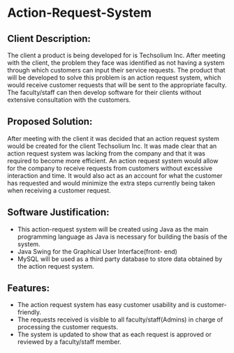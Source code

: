 # Action-Request-System

## Client Description: 
The client a product is being developed for is Techsolium Inc. After meeting with the client, the problem they face was identified as not having a system through which customers can input their service requests. The product that will be developed to solve this problem is an action request system, which would receive customer requests that will be sent to the appropriate faculty. The faculty/staff can then develop software for their clients without extensive consultation with the customers. 


## Proposed Solution: 
	
After meeting with the client it was decided that an action request system would be created for the client Techsolium Inc.  It was made clear that an action request system was lacking from the company and that it was required to become more efficient. An action request system would allow for the company to receive requests from customers without excessive interaction and time. It would also act as an account for what the customer has requested and would minimize the extra steps currently being taken when receiving a customer request. 
  
  
## Software Justification: 
-	This action-request system will be created using Java as the main programming language as Java is necessary for building the basis of the system. 
-	Java Swing for the Graphical User Interface(front- end)
-	MySQL will be used as a third party database to store data obtained by the action request system. 


## Features: 
- The action request system has easy customer usability and is customer-friendly. 
- The requests received is visible to all faculty/staff(Admins) in charge of processing the customer requests. 
- The system is updated to show that as each request is approved or reviewed by a faculty/staff member. 
